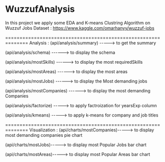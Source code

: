 # WuzzufAnalysis

In this project we apply some EDA and K-means Clustring Algorithm  on Wuzzuf Jobs Dataset : https://www.kaggle.com/omarhanyy/wuzzuf-jobs

==============================================================
Analysis : 
(api/analysis/summary) -----> to get the summary 

(api/analysis/schema) ------> to display the schema

(api/analysis/mostSkills) ------> to display the most requiredSkills

(api/analysis/mostAreas) ------> to display the most areas

(api/analysis/mostJobs) ------> to display the Most demanding jobs

(api/analysis/mostCompanies) ------> to display the most demanding Companies

(api/analysis/factorize) -----> to apply factroization for yearsExp column

(api/analysis/kmeans) -----> to apply k-means for company and job titles 


==============================================================
Visualization :
(api/charts/mostCompanies)-----> to display most demanding companies pie chart

(api/charts/mostJobs)-----> to display most Popular Jobs bar chart

(api/charts/mostAreas)-----> to display most Popular Areas bar chart

